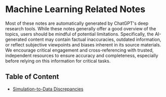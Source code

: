 # Machine Learning Related Notes 

Most of these notes are automatically generated by ChatGPT's deep research tools. While these notes generally offer a good overview of the topics, users should be mindful of potential limitations. Specifically, the AI-generated content may contain factual inaccuracies, outdated information, or reflect subjective viewpoints and biases inherent in its source materials. We encourage critical engagement and cross-referencing with trusted, independent resources to ensure accuracy and completeness, especially before relying on this information for critical tasks.

## Table of Content

*   [Simulation-to-Data Discrepancies](data-sim.md)

